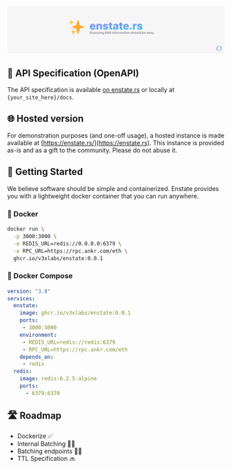<img src=".github/banner.png#1" alt="enstate.rs" />

## 📌 API Specification (OpenAPI)

The API specification is available [on enstate.rs](https://enstate.rs/docs) or locally at `{your_site_here}/docs`.

## 🌐 Hosted version

For demonstration purposes (and one-off usage), a hosted instance is made available at [https://enstate.rs/](https://enstate.rs). This instance is provided as-is and as a gift to the community. Please do not abuse it.

## 🚀 Getting Started

We believe software should be simple and containerized. Enstate provides you with a lightweight docker container that you can run anywhere.

### 🐳 Docker

```sh
docker run \
  -p 3000:3000 \
  -e REDIS_URL=redis://0.0.0.0:6379 \
  -e RPC_URL=https://rpc.ankr.com/eth \
  ghcr.io/v3xlabs/enstate:0.0.1
```

### 🐳 Docker Compose
    
```yaml
version: "3.8"
services:
  enstate:
    image: ghcr.io/v3xlabs/enstate:0.0.1
    ports:
     - 3000:3000
    environment:
     - REDIS_URL=redis://redis:6379
     - RPC_URL=https://rpc.ankr.com/eth
    depends_on:
     - redis
  redis:
    image: redis:6.2.5-alpine
    ports:
      - 6379:6379
```

## 🛣️ Roadmap

- Dockerize ✅
- Internal Batching 👨‍🔧
- Batching endpoints 👨‍🔧
- TTL Specification 🔜
